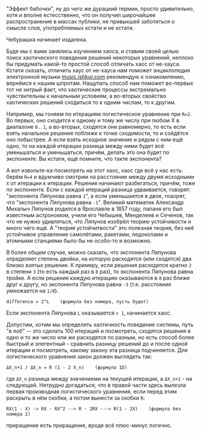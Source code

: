

"Эффект бабочки", ну до чего же дурацкий термин, просто удивительно, хотя и вполне естесственно, что он получил широчайшее распространение в массах публики, не привыкшей заботиться о смысле слов, употребляемых кстати и не кстати. 

Чебурашка начинает издалека. 

Буде мы с вами занялись изучением хаоса, и ставим своей целью поиск хаотического поведения решений некоторых уравнений, неплохо бы придумать какой-то простой способ отличать хаос от не-хауса. Кстати сказать, отличить хаус от не-хауса нам поможет энциклопедия электронной музыки [music.ishkur.com](http://music.ishkur.com/) рекомендую к ознакомлению, вернёмся к нашим шпротам. Нащупать способ нам поможет во-первых тот не хитрый факт, что хаотические процессы экстремально чувствительны к начальным условиям, а во-вторых свойство хаотических решений сходиться то к одним числам, то к другим.

Например, мы гоняем по итерациям логистическое уравнение при `R=2`. Во первых, оно сходится к одному и тому же числу при любом X в диапазоне `0..1`, а во-вторых, сходятся они равномерно, то есть если взять начальное решение поближе к точке сходимости, то и сойдётся оно побыстрее. А если взять исходное значение и рядом с ним ещё одно, то на каждой итерации разница между ними будет всё уменьшаться и уменьшаться, причём, делать это она будет по экспоненте. Вы кстати, ещё помните, что такте экспонента?  

А вот извольте-ка посмотреть на этот хаос, хаос где всё у нас есть: берём `R=4` и вдумчиво смотрим на расстояние между двумя исходными `X` от итерации к итерации. Решения начинают разбегаться, причём, тоже по экспоненте. Если с каждой итераций разница удваивается, говорят: "экспонента Ляпунова равна `1`", а если уменьшается в двое, гоаорят, что "экспонента Ляпунова равна `-1`". Великий математик Александр Михалыч Ляпунов родился в Ярославле в 1857 году, папаня его был известным астрономом, учили его Чебышев, Менделеев и Сеченов, так что не нужно удивляться, что Ляпунов изобрёл теорию устойчивости и много чего ещё. А "теория устойчитвости" это полезная теория, без неё устойчивое управление самолётами, ракетами, ледоколами и атомными станциями было бы не особо-то и возможно.

В более общем случае, можно сказать, что экспонента Ляпунова определяет степень двойки, на которую расходятся (или сходятся) два близко взятых решения. К примеру, если решения расходятся кратно `2` в степени `3` (то есть каждый раз в `8` раз), то экспонента Ляпунова равна тройке. А если решения каждую итерацию оказываются в `8` раз ближе друг к другу, но экспонента Ляпунова равна `-3` (т.е. расстояние умножается на `1/8`).

    difference = 2^L    (формула без номера, пусть будет)

Если экспонента Ляпунова `L` оказывается `> 1`, начинается хаос.

Допустим, хотим мы определить хаотичность поведение системы, путь "в лоб" -- это сделать 100 итераций и посмотреть, сходятся решения в одно и то же число или же расходятся по разным, но есть способ более быстрый и элегентный - сравнить разницу решений до и после одной итерации и посмотреть, какому закону эта разница подчиняется. Для логистического уравнения закон должен выглядеть так:

    ΔX_n+1 / ΔX_n = R (1 - 2 X_n)    (формула 1D)

где `ΔX_n` разница между значениеми на текущей итерации, а `ΔX_n+1` - на следующей.
Нетрудно догадаться, что в правой части здесь вылезла первая производная логистического уравнения, если перед этим раскрыть в нём скобки, а потом вынести за скобки `R`: 

    RX(1 - X) -> RX - RX^2 --> R - 2RX ---> R(1 - 2X)    (формула без номера 2)

приращение есть приращение, вроде всё плюс-минус логично.






